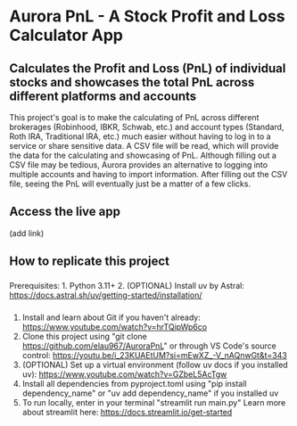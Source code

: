 # Aurora PnL - A Stock Profit and Loss Calculator App

## Calculates the Profit and Loss (PnL) of individual stocks and showcases the total PnL across different platforms and accounts

This project's goal is to make the calculating of PnL across different brokerages (Robinhood, IBKR, Schwab, etc.) and account types (Standard, Roth IRA, Traditional IRA, etc.) much easier without having to log in to a service or share sensitive data. A CSV file will be read, which will provide the data for the calculating and showcasing of PnL. Although filling out a CSV file may be tedious, Aurora provides an alternative to logging into multiple accounts and having to import information. After filling out the CSV file, seeing the PnL will eventually just be a matter of a few clicks.

## Access the live app
(add link)

## How to replicate this project

###
Prerequisites:
    1. Python 3.11+
    2. (OPTIONAL) Install uv by Astral: https://docs.astral.sh/uv/getting-started/installation/

###
1. Install and learn about Git if you haven't already: https://www.youtube.com/watch?v=hrTQipWp6co
2. Clone this project using "git clone https://github.com/elau967/AuroraPnL" or through VS Code's source control: https://youtu.be/i_23KUAEtUM?si=mEwXZ_-V_nAQnwGt&t=343
3. (OPTIONAL) Set up a virtual environment (follow uv docs if you installed uv): https://www.youtube.com/watch?v=GZbeL5AcTgw
4. Install all dependencies from pyproject.toml using "pip install dependency_name" or "uv add dependency_name" if you installed uv
5. To run locally, enter in your terminal "streamlit run main.py" Learn more about streamlit here: https://docs.streamlit.io/get-started